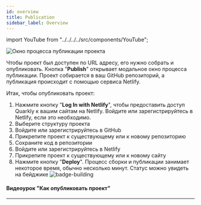 ```yaml
---
id: overview
title: Publication
sidebar_label: Overview
---
```


import YouTube from "../../../../src/components/YouTube";

![Окно процесса публикации проекта](/scr/publication-general.png)

Чтобы проект был доступен по URL адресу, его нужно собрать и опубликовать. Кнопка "**Publish**" открывает модальное окно процесса публикации. Проект собирается в ваш GitHub репозиторий, а публикация происходит с помощью сервиса Netlify.

Итак, чтобы опубликовать проект:

1. Нажмите кнопку "**Log In with Netlify**", чтобы предоставить доступ Quarkly к вашим сайтам на Netlify. Войдите или зарегистрируйтесь в Netlify, если это необходимо.
2. Выберите структуру проекта
3. Войдите или зарегистрируйтесь в GitHub
4. Прикрепите проект к существующему или к новому репозиторию
5. Сохраните код в репозитории
6. Войдите или зарегистрируйтесь в Netlify
7. Прикрепите проект к существующему или к новому сайту
8. Нажмите кнопку "**Deploy**". Процесс сборки и публикации занимает некоторое время, обычно несколько минут. Статус можно увидеть на бейджике ![badge-building](/img/netlify-badge-building.svg)

#### Видеоурок "Как опубликовать проект"

<YouTube videoId="qePS-JDO-oQ" />

---
